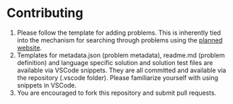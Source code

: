 # Contributing

1. Please follow the template for adding problems. This is inherently tied into the mechanism for searching through problems using the [planned website](https://github.com/manastalukdar/learning-computer-science/projects/1).
2. Templates for metadata.json (problem metadata), readme.md (problem definition) and language specific solution and solution test files are available via VSCode snippets. They are all committed and available via the repository (.vscode folder). Please familiarize yourself with using snippets in VSCode.
3. You are encouraged to fork this repository and submit pull requests.
